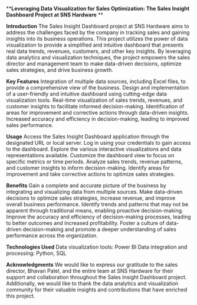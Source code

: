 ****Leveraging Data Visualization for Sales Optimization: The Sales Insight Dashboard Project at SNS Hardware**
**

**Introduction**
The Sales Insight Dashboard project at SNS Hardware aims to address the challenges faced by the company in tracking sales and gaining insights into its business operations. This project utilizes the power of data visualization to provide a simplified and intuitive dashboard that presents real data trends, revenues, customers, and other key insights. By leveraging data analytics and visualization techniques, the project empowers the sales director and management team to make data-driven decisions, optimize sales strategies, and drive business growth.

**Key Features**
Integration of multiple data sources, including Excel files, to provide a comprehensive view of the business.
Design and implementation of a user-friendly and intuitive dashboard using cutting-edge data visualization tools.
Real-time visualization of sales trends, revenues, and customer insights to facilitate informed decision-making.
Identification of areas for improvement and corrective actions through data-driven insights.
Increased accuracy and efficiency in decision-making, leading to improved sales performance.


**Usage**
Access the Sales Insight Dashboard application through the designated URL or local server.
Log in using your credentials to gain access to the dashboard.
Explore the various interactive visualizations and data representations available.
Customize the dashboard view to focus on specific metrics or time periods.
Analyze sales trends, revenue patterns, and customer insights to inform decision-making.
Identify areas for improvement and take corrective actions to optimize sales strategies.

**Benefits**
Gain a complete and accurate picture of the business by integrating and visualizing data from multiple sources.
Make data-driven decisions to optimize sales strategies, increase revenue, and improve overall business performance.
Identify trends and patterns that may not be apparent through traditional means, enabling proactive decision-making.
Improve the accuracy and efficiency of decision-making processes, leading to better outcomes and increased profitability.
Foster a culture of data-driven decision-making and promote a deeper understanding of sales performance across the organization.

**Technologies Used**
Data visualization tools: Power BI
Data integration and processing: Python, SQL

**Acknowledgments**
We would like to express our gratitude to the sales director, Bhavan Patel, and the entire team at SNS Hardware for their support and collaboration throughout the Sales Insight Dashboard project. Additionally, we would like to thank the data analytics and visualization community for their valuable insights and contributions that have enriched this project.
